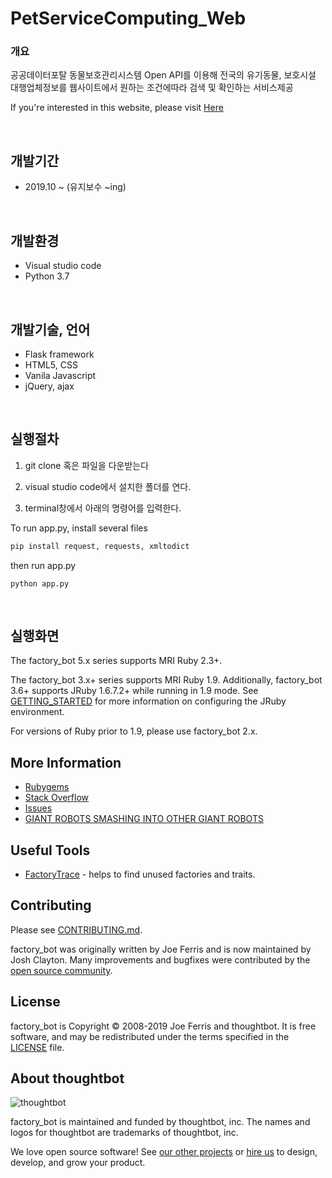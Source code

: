 # PetServiceComputing_Web


### 개요 

공공데이터포탈 동물보호관리시스템 Open API를 이용해 전국의 유기동물, 보호시설 대행업체정보를
웹사이트에서 원하는 조건에따라 검색 및 확인하는 서비스제공

If you're interested in this website, please visit [Here](http://nebiros.pythonanywhere.com/)

<br>

개발기간
-------------
* 2019.10 ~ (유지보수 ~ing)

<br>

개발환경
-------------
* Visual studio code 
* Python 3.7

<br>

개발기술, 언어
-------------
* Flask framework
* HTML5, CSS
* Vanila Javascript
* jQuery, ajax

<br>

실행절차
--------

1. git clone 혹은 파일을 다운받는다

2. visual studio code에서 설치한 폴더를 연다.

3. terminal창에서 아래의 명령어를 입력한다.

To run app.py, install several files
```ruby
pip install request, requests, xmltodict
```

then run app.py
```shell
python app.py
```

<br>

실행화면
-----------------------

The factory_bot 5.x series supports MRI Ruby 2.3+.

The factory_bot 3.x+ series supports MRI Ruby 1.9. Additionally, factory_bot
3.6+ supports JRuby 1.6.7.2+ while running in 1.9 mode. See [GETTING_STARTED]
for more information on configuring the JRuby environment.

For versions of Ruby prior to 1.9, please use factory_bot 2.x.

More Information
----------------

* [Rubygems](https://rubygems.org/gems/factory_bot)
* [Stack Overflow](https://stackoverflow.com/questions/tagged/factory-bot)
* [Issues](https://github.com/thoughtbot/factory_bot/issues)
* [GIANT ROBOTS SMASHING INTO OTHER GIANT ROBOTS](https://robots.thoughtbot.com/)

[GETTING_STARTED]: https://github.com/thoughtbot/factory_bot/blob/master/GETTING_STARTED.md
[NAME]: https://github.com/thoughtbot/factory_bot/blob/master/NAME.md

Useful Tools
------------

* [FactoryTrace](https://github.com/djezzzl/factory_trace) - helps to find unused factories and traits.

Contributing
------------

Please see [CONTRIBUTING.md](https://github.com/thoughtbot/factory_bot/blob/master/CONTRIBUTING.md).

factory_bot was originally written by Joe Ferris and is now maintained by Josh
Clayton. Many improvements and bugfixes were contributed by the [open source
community](https://github.com/thoughtbot/factory_bot/graphs/contributors).

License
-------

factory_bot is Copyright © 2008-2019 Joe Ferris and thoughtbot. It is free
software, and may be redistributed under the terms specified in the
[LICENSE] file.

[LICENSE]: https://github.com/thoughtbot/factory_bot/blob/master/LICENSE


About thoughtbot
----------------

![thoughtbot](https://thoughtbot.com/brand_assets/93:44.svg)

factory_bot is maintained and funded by thoughtbot, inc.
The names and logos for thoughtbot are trademarks of thoughtbot, inc.

We love open source software!
See [our other projects][community] or
[hire us][hire] to design, develop, and grow your product.

[community]: https://thoughtbot.com/community?utm_source=github
[hire]: https://thoughtbot.com/hire-us?utm_source=github
[ci-image]: ../image/home.png
[ci]: https://travis-ci.org/thoughtbot/factory_bot?branch=master
[grade-image]: https://codeclimate.com/github/thoughtbot/factory_bot/badges/gpa.svg
[grade]: https://codeclimate.com/github/thoughtbot/factory_bot
[version-image]: https://badge.fury.io/rb/factory_bot.svg
[version]: https://badge.fury.io/rb/factory_bot
[hound-badge-image]: https://img.shields.io/badge/Reviewed_by-Hound-8E64B0.svg
[hound]: https://houndci.com
